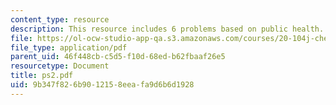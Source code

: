 ```yaml
---
content_type: resource
description: This resource includes 6 problems based on public health.
file: https://ol-ocw-studio-app-qa.s3.amazonaws.com/courses/20-104j-chemicals-in-the-environment-toxicology-and-public-health-be-104j-spring-2005/9b347f826b9012158eeafa9d6b6d1928_ps2.pdf
file_type: application/pdf
parent_uid: 46f448cb-c5d5-f10d-68ed-b62fbaaf26e5
resourcetype: Document
title: ps2.pdf
uid: 9b347f82-6b90-1215-8eea-fa9d6b6d1928
---
```

